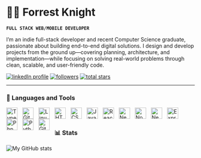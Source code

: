 # 🏄‍♂️ Forrest Knight

**`FULL STACK WEB/MOBILE DEVELOPER`**

I’m an indie full-stack developer and recent Computer Science graduate, passionate about building end-to-end digital solutions. I design and develop projects from the ground up—covering planning, architecture, and implementation—while focusing on solving real-world problems through clean, scalable, and user-friendly code.

   <p align="left">
      <a href="https://www.youtube.com/c/fknight?sub_confirmation=1">
         <img alt="linkedIn profile" title="Follow me on LinkedId" src="https://www.linkedin.com/in/taha-djemili-595540308/"/></a> 
      <a href="https://github.com/ForrestKnight?tab=followers">
         <img alt="followers" title="Follow me on Github" src="https://github.com/tahadjm?tab=followers"/></a>
      <a href="https://github.com/tahadjm?tab=repositories&sort=stargazers">
         <img alt="total stars" title="Total stars on GitHub" src="https://custom-icon-badges.demolab.com/github/stars/tahadjm?color=55960c&style=for-the-badge&labelColor=488207&logo=star"/></a>
   </p>

---

### 🧰 Languages and Tools

<img align="left" alt="TypeScript" width="30px" style="padding-right:10px;" src="https://cdn.jsdelivr.net/gh/devicons/devicon/icons/typescript/typescript-plain.svg" />
<img align="left" alt="Git" width="30px" style="padding-right:10px;" src="https://cdn.jsdelivr.net/gh/devicons/devicon/icons/git/git-original.svg" />
<img align="left" alt="Linux" width="30px" style="padding-right:10px;" src="https://cdn.jsdelivr.net/gh/devicons/devicon/icons/linux/linux-original.svg" />
<img align="left" alt="HTML" width="30px" style="padding-right:10px;" src="https://cdn.jsdelivr.net/gh/devicons/devicon/icons/html5/html5-plain.svg" />
<img align="left" alt="CSS" width="30px" style="padding-right:10px;" src="https://cdn.jsdelivr.net/gh/devicons/devicon/icons/css3/css3-plain.svg" />
<img align="left" alt="JavaScript" width="30px" style="padding-right:10px;" src="https://cdn.jsdelivr.net/gh/devicons/devicon/icons/javascript/javascript-plain.svg" />
<img align="left" alt="React" width="30px" style="padding-right:10px;" src="https://cdn.jsdelivr.net/gh/devicons/devicon/icons/react/react-original.svg" />
<img align="left" alt="Next.Js" width="30px" style="padding-right:10px;" src="https://cdn.jsdelivr.net/gh/devicons/devicon/icons/nextjs/nextjs-original.svg" />
<img align="left" alt="NodeJS" width="30px" style="padding-right:10px;" src="https://cdn.jsdelivr.net/gh/devicons/devicon/icons/nodejs/nodejs-original.svg" />
<img align="left" alt="Nest.Js" width="30px" style="padding-right:10px;" src="https://cdn.jsdelivr.net/gh/devicons/devicon/icons/nestjs/nestjs-original.svg" />
<img align="left" alt="Express.Js" width="30px" style="padding-right:10px;"  src="https://cdn.jsdelivr.net/gh/devicons/devicon@latest/icons/express/express-original-wordmark.svg" />
<img align="left" alt="Php" width="30px" style="padding-right:10px;" src="https://cdn.jsdelivr.net/gh/devicons/devicon/icons/php/php-original.svg" />
<img align="left" alt="Python" width="30px" style="padding-right:10px;" src="https://cdn.jsdelivr.net/gh/devicons/devicon/icons/python/python-plain.svg" />
<img align="left" alt="GitHub" width="30px" style="padding-right:10px;" src="https://cdn.jsdelivr.net/gh/devicons/devicon/icons/github/github-original.svg" />
<br />

#

### 📊 Stats

![My GitHub stats](https://github-readme-stats.vercel.app/api?username=tahadjm&show_icons=true&theme=gruvbox)

<!-- ![GitHub Streak](https://streak-stats.demolab.com?user=tahadjm&theme=gruvbox&border_radius=4.5) -->

#

<!--
<details> <summary><h3>👨‍💻 Taha's Coding Journey</h3></summary>

I started my coding journey as a curious computer science student, eager to understand how systems really worked— from algorithms and databases to networks and operating systems. Along the way, I taught myself modern web and mobile development, driven by the dream of creating products that people can actually use.

During university, I built projects from the ground up—designing, coding, and deploying full-stack applications. One of the highlights was developing a real-world booking system for a climbing park, integrating secure online payments and turning abstract coursework into something tangible and impactful.

Now, as a recent graduate and indie full-stack developer, I’m pursuing that same drive: to design and build meaningful products, not just for practice, but to solve real problems. I believe in going beyond tutorials and templates—building scalable systems, clean architectures, and experiences that actually matter to users.

The path hasn’t always been comfortable, but that’s where growth happens. My goal is simple: keep pushing limits, keep learning, and keep building.

</details>
-->

[website]: https://portfolio-henna-nine-43.vercel.app/
[youtube]: https://www.linkedin.com/in/taha-djemili-595540308/
